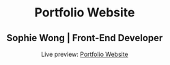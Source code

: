 
<h1 align="center">Portfolio Website</h1>
<h2 align="center">Sophie Wong | Front-End Developer </h2>
<p align="center">Live preview: <a href="https://portfolio-d21eb.web.app">Portfolio Website</a></p><br>
